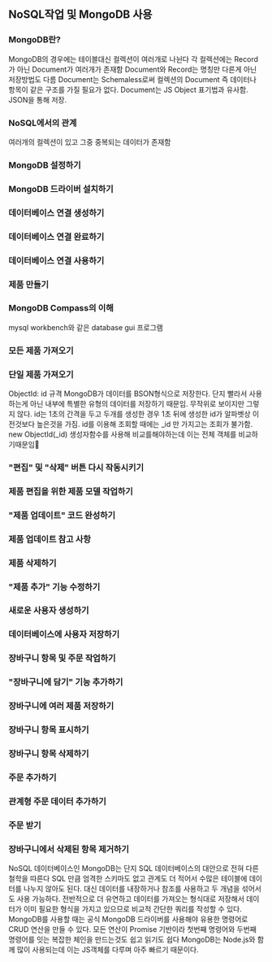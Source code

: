 ## NoSQL작업 및 MongoDB 사용

### MongoDB란?

MongoDB의 경우에는 테이블대신 컬렉션이 여러개로 나뉜다 각 컬렉션에는 Record가 아닌 Document가 여러개가 존재함
Document와 Record는 명칭만 다른게 아닌 저장방법도 다름
Document는 Schemaless로써 컬렉션의 Document 즉 데이터나 항목이 같은 구조를 가질 필요가 없다.
Document는 JS Object 표기법과 유사함. JSON을 통해 저장.

### NoSQL에서의 관계

여러개의 컬렉션이 있고 그중 중복되는 데이터가 존재함

### MongoDB 설정하기

### MongoDB 드라이버 설치하기

### 데이터베이스 연결 생성하기

### 데이터베이스 연결 완료하기

### 데이터베이스 연결 사용하기

### 제품 만들기

### MongoDB Compass의 이해

mysql workbench와 같은 database gui 프로그램

### 모든 제품 가져오기

### 단일 제품 가져오기

ObjectId: id 규격
MongoDB가 데이터를 BSON형식으로 저장한다.
단지 빨라서 사용하는게 아닌 내부에 특별한 유형의 데이터를 저장하기 때문임.
무작위로 보이지만 그렇지 않다. id는 1초의 간격을 두고 두개를 생성한 경우 1초 뒤에 생성한 id가 알파벳상 이전것보다 높은것을 가짐.
id를 이용해 조회할 때에는 \_id 만 가지고는 조회가 불가함. new ObjectId(\_id) 생성자함수를 사용해 비교를해야하는데 이는 전체 객체를 비교하기때문임

### "편집" 및 "삭제" 버튼 다시 작동시키기

### 제품 편집을 위한 제품 모델 작업하기

### "제품 업데이트" 코드 완성하기

### 제품 업데이트 참고 사항

### 제품 삭제하기

### "제품 추가" 기능 수정하기

### 새로운 사용자 생성하기

### 데이터베이스에 사용자 저장하기

### 장바구니 항목 및 주문 작업하기

### "장바구니에 담기" 기능 추가하기

### 장바구니에 여러 제품 저장하기

### 장바구니 항목 표시하기

### 장바구니 항목 삭제하기

### 주문 추가하기

### 관계형 주문 데이터 추가하기

### 주문 받기

### 장바구니에서 삭제된 항목 제거하기

NoSQL 데이터베이스인 MongoDB는 단지 SQL 데이터베이스의 대안으로 전혀 다른 철학을 따른다
SQL 만큼 엄격한 스키마도 없고 관계도 더 적어서 수많은 테이블에 데이터를 나누지 않아도 된다.
대신 데이터를 내장하거나 참조를 사용하고 두 개념을 섞어서도 사용 가능하다.
전반적으로 더 유연하고 데이터를 가져오는 형식대로 저장해서 데이터가 이미 필요한 형식을 가지고 있으므로
비교적 간단한 쿼리를 작성할 수 있다.
MongoDB를 사용할 때는 공식 MongoDB 드라이버를 사용해야 유용한 명령어로 CRUD 연산을 만들 수 있다.
모든 연산이 Promise 기반이라 첫번째 명령어와 두번째 명령어를 잇는 복잡한 체인을 만드는것도 쉽고 읽기도 쉽다
MongoDB는 Node.js와 함께 많이 사용되는데 이는 JS객체를 다루며 아주 빠르기 때문이다.
